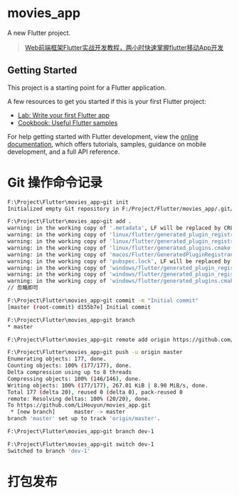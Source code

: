 # movies_app

A new Flutter project.

> [Web前端框架Flutter实战开发教程，两小时快速掌握flutter移动App开发](https://www.bilibili.com/video/BV1EY41177y4/?p=2&share_source=copy_web&vd_source=54da364394d3171749b2e716a4ee75dd)

## Getting Started

This project is a starting point for a Flutter application.

A few resources to get you started if this is your first Flutter project:

- [Lab: Write your first Flutter app](https://docs.flutter.dev/get-started/codelab)
- [Cookbook: Useful Flutter samples](https://docs.flutter.dev/cookbook)

For help getting started with Flutter development, view the
[online documentation](https://docs.flutter.dev/), which offers tutorials,
samples, guidance on mobile development, and a full API reference.

# Git 操作命令记录
```sh
F:\Project\Flutter\movies_app>git init
Initialized empty Git repository in F:/Project/Flutter/movies_app/.git/

F:\Project\Flutter\movies_app>git add .
warning: in the working copy of '.metadata', LF will be replaced by CRLF the next time Git touches it
warning: in the working copy of 'linux/flutter/generated_plugin_registrant.cc', LF will be replaced by CRLF the next time Git touches it
warning: in the working copy of 'linux/flutter/generated_plugin_registrant.h', LF will be replaced by CRLF the next time Git touches it
warning: in the working copy of 'linux/flutter/generated_plugins.cmake', LF will be replaced by CRLF the next time Git touches it
warning: in the working copy of 'macos/Flutter/GeneratedPluginRegistrant.swift', LF will be replaced by CRLF the next time Git touches it
warning: in the working copy of 'pubspec.lock', LF will be replaced by CRLF the next time Git touches it
warning: in the working copy of 'windows/flutter/generated_plugin_registrant.cc', LF will be replaced by CRLF the next time Git touches it
warning: in the working copy of 'windows/flutter/generated_plugin_registrant.h', LF will be replaced by CRLF the next time Git touches it
warning: in the working copy of 'windows/flutter/generated_plugins.cmake', LF will be replaced by CRLF the next time Git touches it
// 忽略即可

F:\Project\Flutter\movies_app>git commit -m "Initial commit"
[master (root-commit) d155b7e] Initial commit

F:\Project\Flutter\movies_app>git branch
* master

F:\Project\Flutter\movies_app>git remote add origin https://github.com/LiHouyun/movies_app.git

F:\Project\Flutter\movies_app>git push -u origin master
Enumerating objects: 177, done.
Counting objects: 100% (177/177), done.
Delta compression using up to 8 threads
Compressing objects: 100% (146/146), done.
Writing objects: 100% (177/177), 267.01 KiB | 8.90 MiB/s, done.
Total 177 (delta 20), reused 0 (delta 0), pack-reused 0
remote: Resolving deltas: 100% (20/20), done.
To https://github.com/LiHouyun/movies_app.git
 * [new branch]      master -> master
branch 'master' set up to track 'origin/master'.

F:\Project\Flutter\movies_app>git branch dev-1

F:\Project\Flutter\movies_app>git switch dev-1
Switched to branch 'dev-1'

```

# 打包发布

